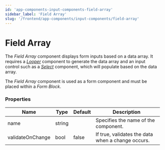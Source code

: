 ```yaml
---
id: 'app-components-input-components-field-array'
sidebar_label: 'Field Array'
slug: '/frontend/app-components/input-components/field-array'
---
```


# Field Array
The *Field Array* component displays form inputs based on a data array. It requires a *[Looper](./app-components-data-components-looper)* component to generate the data array and an input control such as a *[Select](./app-components-input-components-select)* component, which will populate based on the data array.

The *Field Array* component is used as a form component and must be placed within a *Form Block*.

### Properties
<table>
<thead>
<tr><th>Name</th><th>Type</th><th>Default</th><th>Description</th></tr>
</thead>
<tbody>
<tr><td>name</td><td>string</td><td></td><td>Specifies the name of the component.</td></tr>
<tr><td>validateOnChange</td><td>bool</td><td>false</td><td>If true, validates the data when a change occurs.</td></tr>
</tbody>
</table>


